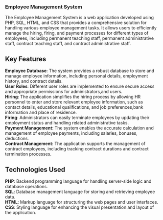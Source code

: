 ### Employee Management System
The Employee Management System is a web application developed using PHP, SQL, HTML, and CSS that provides a comprehensive solution for handling various employee management tasks. It allows users to efficiently manage the hiring, firing, and payment processes for different types of employees, including permanent teaching staff, permanent administrative staff, contract teaching staff, and contract administrative staff.

## Key Features <br>
**Employee Database**: The system provides a robust database to store and manage employee information, including personal details, employment history, and contract details. <br>
**User Roles**: Different user roles are implemented to ensure secure access and appropriate permissions for administrators,and users. <br>
**Hiring**: The application simplifies the hiring process by allowing HR personnel to enter and store relevant employee information, such as contact details, educational qualifications, and job preferences,bank information and place of residence. <br>
**Firing**: Administrators can easily terminate employees by updating their employment status and handling related administrative tasks. <br>
**Payment Management**: The system enables the accurate calculation and management of employee payments, including salaries, bonuses, deductions. <br> 
**Contract Management**: The application supports the management of contract employees, including tracking contract durations and contract termination processes. <br>
## Technologies Used <br>
**PHP**: Backend programming language for handling server-side logic and database operations. <br> 
**SQL**: Database management language for storing and retrieving employee data. <br> 
**HTML**: Markup language for structuring the web pages and user interfaces. <br> 
**CSS**: Styling language for enhancing the visual presentation and layout of the application. <br>
